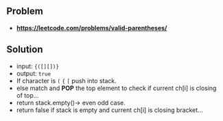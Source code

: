 ## Problem

- **https://leetcode.com/problems/valid-parentheses/**

## Solution

- input: `{([][])}`
- output: `true`
- If character is `(` `{` `[` push into stack.
- else match and **POP** the top element to check if current ch[i] is closing of top...
- return stack.empty()-> even odd case.
- return false if stack is empty and current ch[i] is closing bracket...

